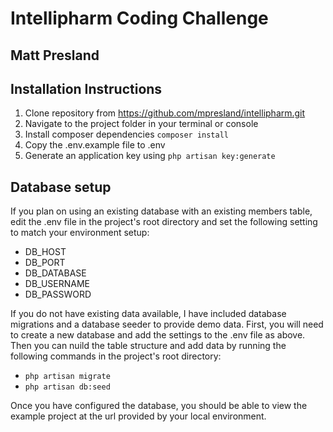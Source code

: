 # Intellipharm Coding Challenge
## Matt Presland

## Installation Instructions

1. Clone repository from https://github.com/mpresland/intellipharm.git
2. Navigate to the project folder in your terminal or console
3. Install composer dependencies `composer install`
4. Copy the .env.example file to .env
5. Generate an application key using `php artisan key:generate`

## Database setup
If you plan on using an existing database with an existing members table, edit the .env file in the project's root directory and set the following setting to match your environment setup:
- DB_HOST
- DB_PORT
- DB_DATABASE
- DB_USERNAME
- DB_PASSWORD

If you do not have existing data available, I have included database migrations and a database seeder to provide demo data. First, you will need to create a new database and add the settings to the .env file as above. Then you can nuild the table structure and add data by running the following commands in the project's root directory:
- `php artisan migrate`
- `php artisan db:seed`

Once you have configured the database, you should be able to view the example project at the url provided by your local environment.
